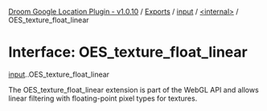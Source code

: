 [Droom Google Location Plugin - v1.0.10](../README.md) / [Exports](../modules.md) / [input](../modules/input.md) / [<internal\>](../modules/input._internal_.md) / OES\_texture\_float\_linear

# Interface: OES\_texture\_float\_linear

[input](../modules/input.md).[<internal>](../modules/input._internal_.md).OES_texture_float_linear

The OES_texture_float_linear extension is part of the WebGL API and allows linear filtering with floating-point pixel types for textures.
